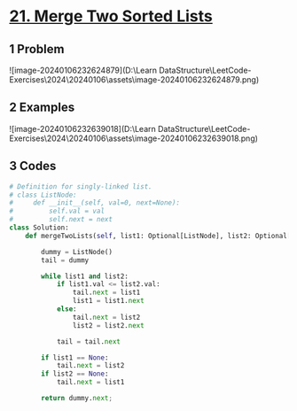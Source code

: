 # [21. Merge Two Sorted Lists](https://leetcode.cn/problems/merge-two-sorted-lists/)



## 1 Problem

![image-20240106232624879](D:\Learn DataStructure\LeetCode-Exercises\2024\20240106\assets\image-20240106232624879.png)

## 2 Examples

![image-20240106232639018](D:\Learn DataStructure\LeetCode-Exercises\2024\20240106\assets\image-20240106232639018.png)

## 3 Codes

```python
# Definition for singly-linked list.
# class ListNode:
#     def __init__(self, val=0, next=None):
#         self.val = val
#         self.next = next
class Solution:
    def mergeTwoLists(self, list1: Optional[ListNode], list2: Optional[ListNode]) -> Optional[ListNode]:

        dummy = ListNode()
        tail = dummy

        while list1 and list2:
            if list1.val <= list2.val:
                tail.next = list1
                list1 = list1.next
            else:
                tail.next = list2
                list2 = list2.next

            tail = tail.next

        if list1 == None:
            tail.next = list2
        if list2 == None:
            tail.next = list1

        return dummy.next;
```

